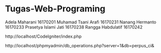 # Tugas-Web-Programing
Adela Maharani 16170201 
Muhamad Tsani Arafi 16170231 
Nanang Hermanto 16170233
Prasetya Islami Jati 16170238 
Rangga Habdulatif 16170242

http://localhost/CodeIgniter/index.php

http://localhost/phpmyadmin/db_operations.php?server=1&db=perpus_ci&
